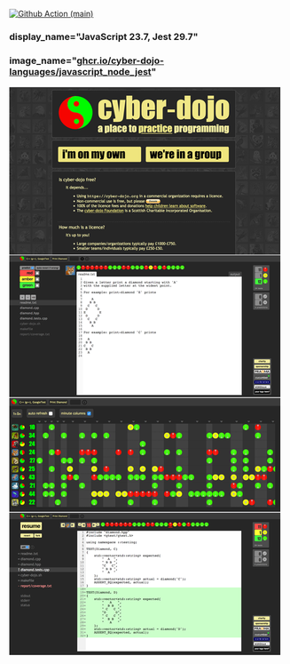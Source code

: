 [![Github Action (main)](https://github.com/cyber-dojo-start-points/javascript-jest/actions/workflows/main.yml/badge.svg)](https://github.com/cyber-dojo-start-points/javascript-jest/actions)


### display_name="JavaScript 23.7, Jest 29.7"
### image_name="[ghcr.io/cyber-dojo-languages/javascript_node_jest](https://github.com/cyber-dojo-languages/javascript-jest/pkgs/container/javascript_node_jest)"

![cyber-dojo.org home page](https://github.com/cyber-dojo/cyber-dojo/blob/master/shared/home_page_snapshot.png)

